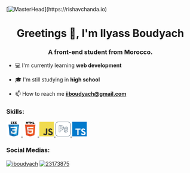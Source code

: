 [![MasterHead]([https://1.bp.blogspot.com/-7A4WynwLsM...](https://miro.medium.com/v2/resize:fit:640/format:webp/0*2blaR2l8ZqJ-HAaV.gif))](https://rishavchanda.io)
<h1 align="center">Greetings 👋, I'm Ilyass Boudyach</h1>
<h3 align="center">A front-end student from Morocco.</h3>

- 💻 I'm currently learning **web development**

- 🎓 I'm still studying in **high school**

- 📫 How to reach me **iiboudyach@gmail.com**

<h3 align="left">Skills:</h3>
<p align="left"> <a href="https://www.w3schools.com/css/" target="_blank" rel="noreferrer"> <img src="https://raw.githubusercontent.com/devicons/devicon/master/icons/css3/css3-original-wordmark.svg" alt="css3" width="40" height="40"/> </a> <a href="https://www.w3.org/html/" target="_blank" rel="noreferrer"> <img src="https://raw.githubusercontent.com/devicons/devicon/master/icons/html5/html5-original-wordmark.svg" alt="html5" width="40" height="40"/> </a> <a href="https://developer.mozilla.org/en-US/docs/Web/JavaScript" target="_blank" rel="noreferrer"> <img src="https://raw.githubusercontent.com/devicons/devicon/master/icons/javascript/javascript-original.svg" alt="javascript" width="40" height="40"/> </a> <a href="https://www.photoshop.com/en" target="_blank" rel="noreferrer"> <img src="https://raw.githubusercontent.com/devicons/devicon/master/icons/photoshop/photoshop-line.svg" alt="photoshop" width="40" height="40"/> </a> <a href="https://www.typescriptlang.org/" target="_blank" rel="noreferrer"> <img src="https://raw.githubusercontent.com/devicons/devicon/master/icons/typescript/typescript-original.svg" alt="typescript" width="40" height="40"/> </a> </p>

<h3 align="left">Social Medias:</h3>
<p align="left">
<a href="https://twitter.com/iboudyach" target="blank"><img align="center" src="https://raw.githubusercontent.com/rahuldkjain/github-profile-readme-generator/master/src/images/icons/Social/twitter.svg" alt="iboudyach" height="30" width="40" /></a>
<a href="https://stackoverflow.com/users/23173875" target="blank"><img align="center" src="https://raw.githubusercontent.com/rahuldkjain/github-profile-readme-generator/master/src/images/icons/Social/stack-overflow.svg" alt="23173875" height="30" width="40" /></a>
</p>

